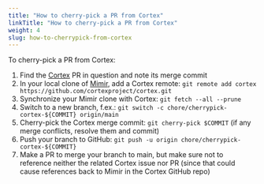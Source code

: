```yaml
---
title: "How to cherry-pick a PR from Cortex"
linkTitle: "How to cherry-pick a PR from Cortex"
weight: 4
slug: how-to-cherrypick-from-cortex
---
```


To cherry-pick a PR from Cortex:

1. Find the [Cortex](https://github.com/cortexproject/cortex) PR in question and note its merge commit
1. In your local clone of [Mimir](https://github.com/grafana/mimir), add a Cortex remote: `git remote add cortex https://github.com/cortexproject/cortex.git`
1. Synchronize your Mimir clone with Cortex: `git fetch --all --prune`
1. Switch to a new branch, f.ex.: `git switch -c chore/cherrypick-cortex-${COMMIT} origin/main`
1. Cherry-pick the Cortex merge commit: `git cherry-pick $COMMIT` (if any merge conflicts, resolve them and commit)
1. Push your branch to GitHub: `git push -u origin chore/cherrypick-cortex-${COMMIT}`
1. Make a PR to merge your branch to main, but make sure not to reference neither the related Cortex issue nor PR (since that could cause references back to Mimir in the Cortex GitHub repo)
